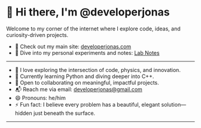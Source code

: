 # 👋 Hi there, I'm @developerjonas

Welcome to my corner of the internet where I explore code, ideas, and curiosity-driven projects.

- 🔗 Check out my main site: [developerjonas.com](https://developerjonas.com)
- 🧪 Dive into my personal experiments and notes: [Lab Notes](https://developerjonas.com/lab-notes)

---

- 👀 I love exploring the intersection of code, physics, and innovation.
- 🌱 Currently learning Python and diving deeper into C++.
- 🤝 Open to collaborating on meaningful, impactful projects.
- 📬 Reach me via email: [developerjonas@gmail.com](mailto:developerjonas@gmail.com)
- 😄 Pronouns: he/him
- ⚡ Fun fact: I believe every problem has a beautiful, elegant solution—hidden just beneath the surface.

---

<!---
developerjonas/developerjonas is a ✨ special ✨ repository because its `README.md` appears on your GitHub profile.
--->
